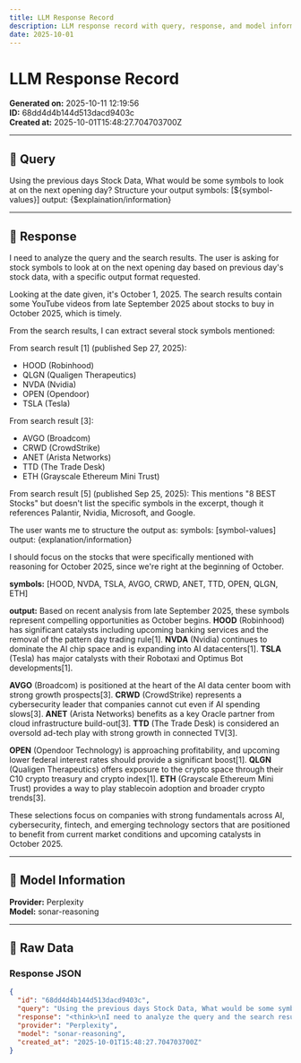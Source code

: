 ```yaml
---
title: LLM Response Record
description: LLM response record with query, response, and model information
date: 2025-10-01
---
```


# LLM Response Record

**Generated on:** 2025-10-11 12:19:56  
**ID:** 68dd4d4b144d513dacd9403c  
**Created at:** 2025-10-01T15:48:27.704703700Z

---

## 🤖 Query

Using the previous days Stock Data, What would be some symbols to look at on the next opening day?
Structure your output
symbols: [${symbol-values}]
output: {$explaination/information}

---

## 💬 Response

<think>
I need to analyze the query and the search results. The user is asking for stock symbols to look at on the next opening day based on previous day's stock data, with a specific output format requested.

Looking at the date given, it's October 1, 2025. The search results contain some YouTube videos from late September 2025 about stocks to buy in October 2025, which is timely.

From the search results, I can extract several stock symbols mentioned:

From search result [1] (published Sep 27, 2025):
- HOOD (Robinhood)
- QLGN (Qualigen Therapeutics)
- NVDA (Nvidia)
- OPEN (Opendoor)
- TSLA (Tesla)

From search result [3]:
- AVGO (Broadcom)
- CRWD (CrowdStrike)
- ANET (Arista Networks)
- TTD (The Trade Desk)
- ETH (Grayscale Ethereum Mini Trust)

From search result [5] (published Sep 25, 2025):
This mentions "8 BEST Stocks" but doesn't list the specific symbols in the excerpt, though it references Palantir, Nvidia, Microsoft, and Google.

The user wants me to structure the output as:
symbols: [symbol-values]
output: {explanation/information}

I should focus on the stocks that were specifically mentioned with reasoning for October 2025, since we're right at the beginning of October.
</think>

**symbols:** [HOOD, NVDA, TSLA, AVGO, CRWD, ANET, TTD, OPEN, QLGN, ETH]

**output:** Based on recent analysis from late September 2025, these symbols represent compelling opportunities as October begins. **HOOD** (Robinhood) has significant catalysts including upcoming banking services and the removal of the pattern day trading rule[1]. **NVDA** (Nvidia) continues to dominate the AI chip space and is expanding into AI datacenters[1]. **TSLA** (Tesla) has major catalysts with their Robotaxi and Optimus Bot developments[1].

**AVGO** (Broadcom) is positioned at the heart of the AI data center boom with strong growth prospects[3]. **CRWD** (CrowdStrike) represents a cybersecurity leader that companies cannot cut even if AI spending slows[3]. **ANET** (Arista Networks) benefits as a key Oracle partner from cloud infrastructure build-out[3]. **TTD** (The Trade Desk) is considered an oversold ad-tech play with strong growth in connected TV[3].

**OPEN** (Opendoor Technology) is approaching profitability, and upcoming lower federal interest rates should provide a significant boost[1]. **QLGN** (Qualigen Therapeutics) offers exposure to the crypto space through their C10 crypto treasury and crypto index[1]. **ETH** (Grayscale Ethereum Mini Trust) provides a way to play stablecoin adoption and broader crypto trends[3].

These selections focus on companies with strong fundamentals across AI, cybersecurity, fintech, and emerging technology sectors that are positioned to benefit from current market conditions and upcoming catalysts in October 2025.

---

## 🔧 Model Information

**Provider:** Perplexity  
**Model:** sonar-reasoning

---

## 📄 Raw Data

### Response JSON
```json
{
  "id": "68dd4d4b144d513dacd9403c",
  "query": "Using the previous days Stock Data, What would be some symbols to look at on the next opening day?\nStructure your output\nsymbols: [${symbol-values}]\noutput: {$explaination/information}",
  "response": "<think>\nI need to analyze the query and the search results. The user is asking for stock symbols to look at on the next opening day based on previous day's stock data, with a specific output format requested.\n\nLooking at the date given, it's October 1, 2025. The search results contain some YouTube videos from late September 2025 about stocks to buy in October 2025, which is timely.\n\nFrom the search results, I can extract several stock symbols mentioned:\n\nFrom search result [1] (published Sep 27, 2025):\n- HOOD (Robinhood)\n- QLGN (Qualigen Therapeutics)\n- NVDA (Nvidia)\n- OPEN (Opendoor)\n- TSLA (Tesla)\n\nFrom search result [3]:\n- AVGO (Broadcom)\n- CRWD (CrowdStrike)\n- ANET (Arista Networks)\n- TTD (The Trade Desk)\n- ETH (Grayscale Ethereum Mini Trust)\n\nFrom search result [5] (published Sep 25, 2025):\nThis mentions \"8 BEST Stocks\" but doesn't list the specific symbols in the excerpt, though it references Palantir, Nvidia, Microsoft, and Google.\n\nThe user wants me to structure the output as:\nsymbols: [symbol-values]\noutput: {explanation/information}\n\nI should focus on the stocks that were specifically mentioned with reasoning for October 2025, since we're right at the beginning of October.\n</think>\n\n**symbols:** [HOOD, NVDA, TSLA, AVGO, CRWD, ANET, TTD, OPEN, QLGN, ETH]\n\n**output:** Based on recent analysis from late September 2025, these symbols represent compelling opportunities as October begins. **HOOD** (Robinhood) has significant catalysts including upcoming banking services and the removal of the pattern day trading rule[1]. **NVDA** (Nvidia) continues to dominate the AI chip space and is expanding into AI datacenters[1]. **TSLA** (Tesla) has major catalysts with their Robotaxi and Optimus Bot developments[1].\n\n**AVGO** (Broadcom) is positioned at the heart of the AI data center boom with strong growth prospects[3]. **CRWD** (CrowdStrike) represents a cybersecurity leader that companies cannot cut even if AI spending slows[3]. **ANET** (Arista Networks) benefits as a key Oracle partner from cloud infrastructure build-out[3]. **TTD** (The Trade Desk) is considered an oversold ad-tech play with strong growth in connected TV[3].\n\n**OPEN** (Opendoor Technology) is approaching profitability, and upcoming lower federal interest rates should provide a significant boost[1]. **QLGN** (Qualigen Therapeutics) offers exposure to the crypto space through their C10 crypto treasury and crypto index[1]. **ETH** (Grayscale Ethereum Mini Trust) provides a way to play stablecoin adoption and broader crypto trends[3].\n\nThese selections focus on companies with strong fundamentals across AI, cybersecurity, fintech, and emerging technology sectors that are positioned to benefit from current market conditions and upcoming catalysts in October 2025.",
  "provider": "Perplexity",
  "model": "sonar-reasoning",
  "created_at": "2025-10-01T15:48:27.704703700Z"
}
```